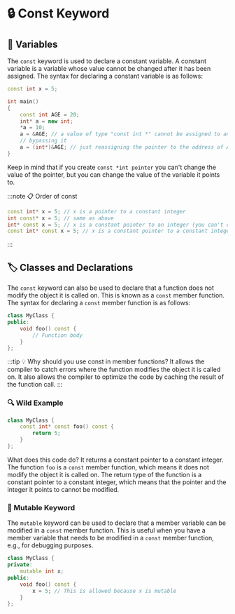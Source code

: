# 🔒 Const Keyword

## 🔢 Variables

The `const` keyword is used to declare a constant variable. A constant variable is a variable whose value cannot be changed after it has been assigned. The syntax for declaring a constant variable is as follows:

```cpp
const int x = 5;
```

```cpp
int main()
{
    const int AGE = 20;
    int* a = new int;
    *a = 10;
    a = &AGE; // a value of type "const int *" cannot be assigned to an entity of type "int *"
    // bypassing it
    a = (int*)&AGE; // just reassigning the pointer to the address of AGE
}
```

Keep in mind that if you create `const *int pointer` you can't change the value of the pointer, but you can change the value of the variable it points to.

:::note 📋 Order of const

```cpp
const int* x = 5; // x is a pointer to a constant integer
int const* x = 5; // same as above
int* const x = 5; // x is a constant pointer to an integer (you can't change the address of x)
const int* const x = 5; // x is a constant pointer to a constant integer
```
:::

## 🏷️ Classes and Declarations

The `const` keyword can also be used to declare that a function does not modify the object it is called on. This is known as a `const` member function. The syntax for declaring a `const` member function is as follows:

```cpp
class MyClass {
public:
    void foo() const {
        // Function body
    }
};
```

:::tip 💡 Why should you use const in member functions?
It allows the compiler to catch errors where the function modifies the object it is called on. It also allows the compiler to optimize the code by caching the result of the function call.
:::

### 🔍 Wild Example

```cpp
class MyClass {
    const int* const foo() const {
        return 5;
    }
};
```

What does this code do? It returns a constant pointer to a constant integer. The function `foo` is a `const` member function, which means it does not modify the object it is called on. The return type of the function is a constant pointer to a constant integer, which means that the pointer and the integer it points to cannot be modified.

### 🔄 Mutable Keyword

The `mutable` keyword can be used to declare that a member variable can be modified in a `const` member function. This is useful when you have a member variable that needs to be modified in a `const` member function, e.g., for debugging purposes.

```cpp
class MyClass {
private:
    mutable int x;
public:
    void foo() const {
        x = 5; // This is allowed because x is mutable
    }
};
```